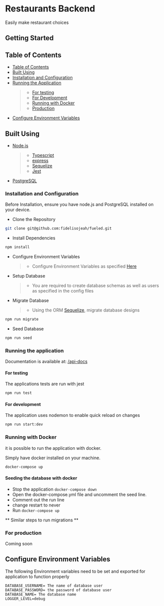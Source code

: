 # Restaurants Backend

Easily make restaurant choices

## Getting Started

## Table of Contents

-   [Table of Contents](#table-of-contents)
-   [Built Using](#built-using)
-   [Installation and Configuration](#installation-and-configuration)
-   [Running the Application](#running-the-application)
    > -   [For testing](#for-testing)
    > -   [For Development](#for-development)
    > -   [Running with Docker](#running-with-docker)
    > -   [Production](#for-production)
-   [Configure Environment Variables](#configure-environment-variables)

## Built Using

-   [Node.js](https://nodejs.org/en/)

    > -   [Typescript](https://www.typescriptlang.org/)
    > -   [express](https://expressjs.com/)
    > -   [Sequelize](https://docs.sequelizejs.com/)
    > -   [Jest](https://jestjs.io/)

-   [PostgreSQL](https://www.postgresql.org/)

### Installation and Configuration

Before Installation, ensure you have node.js and PostgreSQL installed on your device.

-   Clone the Repository

```bash
git clone git@github.com:fidelisojeah/fueled.git
```

-   Install Dependencies

```bash
npm install
```

-   Configure Environment Variables

    > -   Configure Environment Variables as specified [Here](#configure-environment-variables)

-   Setup Database

    > -   You are required to create database schemas as well as users as specified in the config files

-   Migrate Database
    > -   Using the ORM [Sequelize](#built-using), migrate database designs

```bash
npm run migrate
```

-   Seed Database

```bash
npm run seed
```

### Running the application

Documentation is available at: [/api-docs](http://localhost:3000/api-docs)

#### For testing

The applications tests are run with jest

```bash
npm run test
```

#### For development

The application uses nodemon to enable quick reload on changes

```bash
npm run start:dev
```

### Running with Docker

it is possible to run the application with docker.

Simply have docker installed on your machine.

```bash
docker-compose up
```

#### Seeding the database with docker

-   Stop the application `docker-compose down`
-   Open the docker-compose.yml file and uncomment the seed line.
-   Comment out the run line
-   change restart to never
-   Run `docker-compose up`

** Similar steps to run migrations **

### For production

Coming soon

## Configure Environment Variables

The following Environment variables need to be set and exported for application to function properly

```
DATABASE_USERNAME= The name of database user
DATABASE_PASSWORD= the password of database user
DATABASE_NAME= The database name
LOGGER_LEVEL=debug
```
